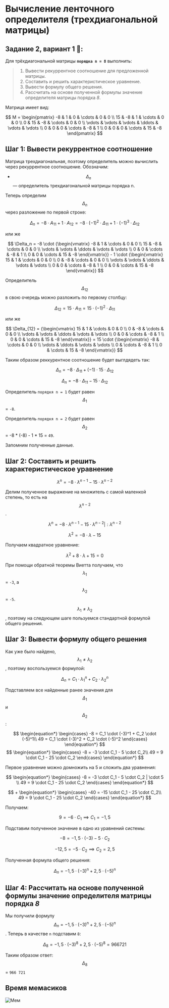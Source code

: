 
# Вычисление ленточного определителя (трехдиагональной матрицы)

## Задание 2, вариант 1 🎄:

Для трёхдиагональной матрицы **`порядка n = 8`** выполнить:

>1. Вывести рекуррентное соотношение для предложенной матрицы.
>2. Составить и решить характеристическое уравнение.
>3. Вывести формулу общего решения.
>4. Рассчитать на основе полученной формулы значение определителя матрицы порядка *8*.

Матрица имеет вид:

$$
M =     
 \begin{pmatrix}    
  -8 & 1 & 0 & \cdots & 0 & 0 \\    
  15 & -8 & 1 & \cdots & 0 & 0 \\    
  0 & 15 & -8 & \cdots & 0 & 0 \\    
  \vdots  & \vdots & \vdots & \ddots & \vdots & \vdots  \\    
  0 & 0 & 0 & \cdots & -8 & 1 \\    
  0 & 0 & 0 & \cdots & 15 & -8     
 \end{pmatrix}
$$

## Шаг 1: Вывести рекуррентное соотношение

Матрица трехдиагональная, поэтому определитель можно вычислить через рекуррентное соотношение. Обозначим:
- $$\Delta_n$$ — определитель трехдиагональной матрицы порядка n.

Теперь определим $$\Delta_n$$ через разложение по первой строке:

$$
\Delta_n = -8 \cdot A_{11} + 1 \cdot A_{12} = -8 \cdot (-1)^2 \cdot \Delta_{11} + 1 \cdot (-1)^3 \cdot \Delta_{12}
$$

или же

$$  
\Delta_n =   
 -8 \cdot  {\begin{vmatrix}  
  -8 & 1 & \cdots & 0 & 0 \\  
  15 & -8 & \cdots & 0 & 0 \\  
  \vdots & \vdots & \ddots & \vdots & \vdots  \\  
  0 & 0 & \cdots & -8 & 1 \\  
  0 & 0 & \cdots & 15 & -8   
 \end{vmatrix}} -   
 1 \cdot {\begin{vmatrix}  
  15 & 1 & \cdots & 0 & 0 \\  
  0 & -8 & \cdots & 0 & 0 \\  
  \vdots  & \vdots & \ddots & \vdots & \vdots  \\  
  0 & 0 & \cdots & -8 & 1 \\  
  0 & 0 & \cdots & 15 & -8   
 \end{vmatrix}}   
$$  

Определитель $$\Delta_{12}$$ в свою очередь можно разложить по первому столбцу:

$$
\Delta_{12} = 15 \cdot A_{11} = 15 \cdot (-1)^2 \cdot \Delta_{11}
$$

или же

$$
\Delta_{12} =
{\begin{vmatrix}    
  15 & 1 & \cdots & 0 & 0 \\    
  0 & -8 & \cdots & 0 & 0 \\    
  \vdots  & \vdots & \ddots & \vdots & \vdots  \\    
  0 & 0 & \cdots & -8 & 1 \\    
  0 & 0 & \cdots & 15 & -8   
 \end{vmatrix}}  =   
 15 \cdot {\begin{vmatrix}    
  -8 & \cdots & 0 & 0 \\    
  \vdots & \ddots & \vdots & \vdots  \\    
  0 & \cdots & -8 & 1 \\    
  0 & \cdots & 15 & -8   
 \end{vmatrix}} 
$$  

Таким образом реккурентное соотношение будет выглдядеть так:

$$
\Delta_n = -8 \cdot \Delta_{11} + (-1) \cdot 15 \cdot \Delta_{12}
$$

$$
\Delta_n = -8 \cdot \Delta_{11} -15 \cdot \Delta_{12}
$$

Определитель `порядкя n = 1` будет равен $$\Delta_1$$ = `-8`.

Определитель `порядкя n = 2` будет равен $$\Delta_2$$ = -8 * (-8) - 1 * 15 = `49`.

Запомним полученные данные.

## Шаг 2: Составить и решить характеристическое уравнение

$$
\lambda^n = -8 \cdot \lambda^{n - 1} - 15 \cdot \lambda^{n - 2}
$$

Делим полученное выражение на множитель с самой маленкой степень, то есть на $$\lambda^{n - 2}$$.

$$
\lambda^n = -8 \cdot \lambda^{n - 1} - 15 \cdot \lambda^{n - 2} | : \lambda^{n - 2}
$$

$$
\lambda^2 = -8 \cdot \lambda - 15
$$

Получаем квадратное уравнение:

$$
\lambda^2 + 8 \cdot \lambda + 15 = 0
$$

При помощи обратной теоремы Виетта получаем, что $$\lambda_1$$ = `-3`, а $$\lambda_2$$ = `-5`.

$$\lambda_1 \ne \lambda_2$$, поэтому на следующем шаге пользуемся стандартной формулой общего решения.

## Шаг 3: Вывести формулу общего решения

Как уже было найдено, $$\lambda_1 \ne \lambda_2$$, поэтому воспользуемся формулой:

$$
\Delta_n = C_1 \cdot \lambda_1^n + C_2 \cdot \lambda_2^n
$$

Подставляем все найденные ранее значения для $$\Delta_1$$ и $$\Delta_2$$:

$$
\begin{equation*}
\begin{cases}
-8 = C_1 \cdot (-3)^1 + C_2 \cdot (-5)^1\\
49 = C_1 \cdot (-3)^2 + C_2 \cdot (-5)^2
\end{cases}
\end{equation*}
$$
$$
\begin{equation*}
\begin{cases}
-8 = -3 \cdot C_1 - 5 \cdot C_2\\
49 = 9 \cdot C_1 - 25 \cdot C_2
\end{cases}
\end{equation*}
$$

Первое уравнение можно домножить на 5 и сложить два уравнения:

$$
\begin{equation*}
\begin{cases}
-8 = -3 \cdot C_1 - 5 \cdot C_2 | \cdot 5 \\
49 = 9 \cdot C_1 - 25 \cdot C_2
\end{cases}
\end{equation*}
$$

$$
+
\begin{equation*}
\begin{cases}
-40 = -15 \cdot C_1 - 25 \cdot C_2\\
49 = 9 \cdot C_1 - 25 \cdot C_2
\end{cases}
\end{equation*}
$$

Получаем:

$$
9 = -6 \cdot C_1 \implies C_1 = -1,5
$$

Подставим полученное значение в одно из уравнений системы:

$$
-8 = -1,5 \cdot (-3) - 5 \cdot C_2
$$

$$
-12,5 = - 5 \cdot C_2 \implies C_2 = 2,5
$$

Полученная формула общего решения:

$$
\Delta_n = -1,5 \cdot (-3)^n + 2,5 \cdot (-5)^n
$$

## Шаг 4: Рассчитать на основе полученной формулы значение определителя матрицы порядка *8*

Мы получили формулу $$\Delta_n = -1,5 \cdot (-3)^n + 2,5 \cdot (-5)^n$$. Теперь в качестве `n` подставим `8`:

$$
\Delta_8 = -1,5 \cdot (-3)^8 + 2,5 \cdot (-5)^8 = 966 721
$$

Таким образом ответ: $$\Delta_8$$ = `966 721`

## Время мемасиков
![Мем](https://cs12.pikabu.ru/post_img/big/2021/05/23/11/162179781715174503.jpg)

